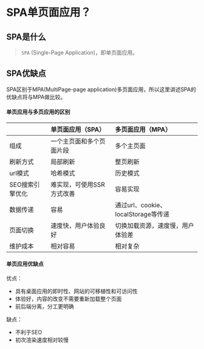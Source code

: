 # SPA单页面应用？

## SPA是什么

> `SPA` (Single-Page Application)，即单页面应用。

## SPA优缺点

SPA区别于MPA(MultiPage-page application)多页面应用，所以这里讲述SPA的优缺点将与MPA做比较。

####  单页应用与多页应用的区别

|                 | 单页面应用（SPA）         | 多页面应用（MPA）                   |
| :-------------- | :------------------------ | :---------------------------------- |
| 组成            | 一个主页面和多个页面片段  | 多个主页面                          |
| 刷新方式        | 局部刷新                  | 整页刷新                            |
| url模式         | 哈希模式                  | 历史模式                            |
| SEO搜索引擎优化 | 难实现，可使用SSR方式改善 | 容易实现                            |
| 数据传递        | 容易                      | 通过url、cookie、localStorage等传递 |
| 页面切换        | 速度快，用户体验良好      | 切换加载资源，速度慢，用户体验差    |
| 维护成本        | 相对容易                  | 相对复杂                            |

#### 单页应用优缺点

优点：

- 具有桌面应用的即时性、网站的可移植性和可访问性
- 体验好，内容的改变不需要重新加载整个页面
- 前后端分离，分工更明确

缺点：

- 不利于SEO
- 初次渲染速度相对较慢

